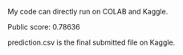 My code can directly run on COLAB and Kaggle.


Public score: 0.78636


prediction.csv is the final submitted file on Kaggle.
